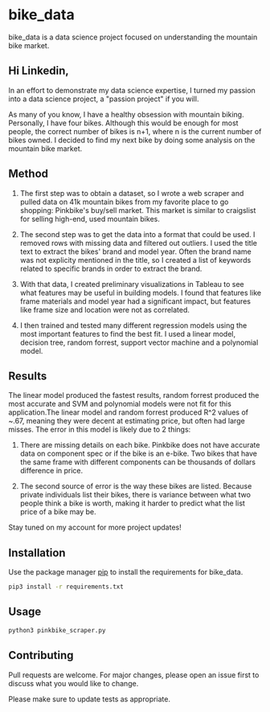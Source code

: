 # bike_data

bike_data is a data science project focused on understanding the mountain bike market.

## Hi Linkedin,



In an effort to demonstrate my data science expertise, I turned my passion into a data science project, a "passion project" if you will.



As many of you know, I have a healthy obsession with mountain biking. Personally, I have four bikes. Although this would be enough for most people, the correct number of bikes is n+1, where n is the current number of bikes owned. I decided to find my next bike by doing some analysis on the mountain bike market.



## Method

1) The first step was to obtain a dataset, so I wrote a web scraper and pulled data on 41k mountain bikes from my favorite place to go shopping: Pinkbike's buy/sell market. This market is similar to craigslist for selling high-end, used mountain bikes. 

2) The second step was to get the data into a format that could be used. I removed rows with missing data and filtered out outliers. I used the title text to extract the bikes' brand and model year. Often the brand name was not explicity mentioned in the title, so I created a list of keywords related to specific brands in order to extract the brand. 

3) With that data, I created preliminary visualizations in Tableau to see what features may be useful in building models. I found that features like frame materials and model year had a significant impact, but features like frame size and location were not as correlated. 

4) I then trained and tested many different regression models using the most important features to find the best fit. I used a linear model, decision tree, random forrest, support vector machine and a polynomial model. 



## Results

The linear model produced the fastest results, random forrest produced the most accurate and SVM and polynomial models were not fit for this application.The linear model and random forrest produced R^2 values of ~.67, meaning they were decent at estimating price, but often had large misses. The error in this model is likely due to 2 things: 

1) There are missing details on each bike. Pinkbike does not have accurate data on component spec or if the bike is an e-bike. Two bikes that have the same frame with different components can be thousands of dollars difference in price. 

2) The second source of error is the way these bikes are listed. Because private individuals list their bikes, there is variance between what two people think a bike is worth, making it harder to predict what the list price of a bike may be.   

Stay tuned on my account for more project updates!

## Installation

Use the package manager [pip](https://pip.pypa.io/en/stable/) to install the requirements for bike_data.

```bash
pip3 install -r requirements.txt
```


## Usage

```bash
python3 pinkbike_scraper.py
```

## Contributing

Pull requests are welcome. For major changes, please open an issue first
to discuss what you would like to change.

Please make sure to update tests as appropriate.
